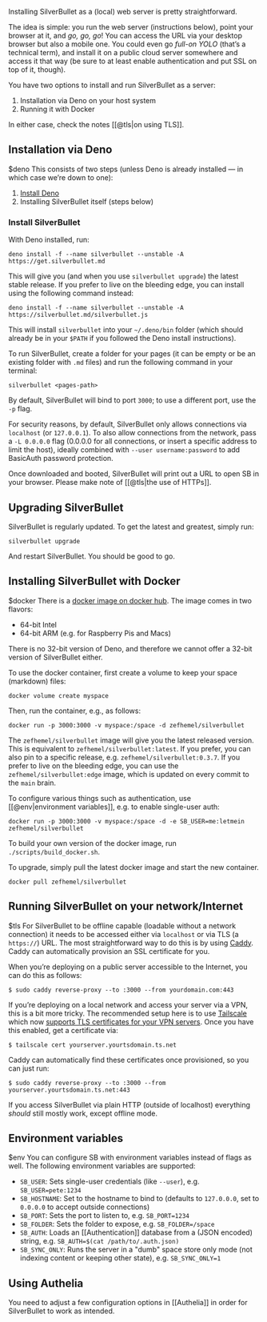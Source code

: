 Installing SilverBullet as a (local) web server is pretty straightforward.

The idea is simple: you run the web server (instructions below), point your browser at it, and _go, go, go_! You can access the URL via your desktop browser but also a mobile one. You could even go _full-on YOLO_ (that’s a technical term), and install it on a public cloud server somewhere and access it that way (be sure to at least enable authentication and put SSL on top of it, though).

You have two options to install and run SilverBullet as a server:

1. Installation via Deno on your host system
2. Running it with Docker

In either case, check the notes [[@tls|on using TLS]].

## Installation via Deno
$deno
This consists of two steps (unless Deno is already installed — in which case we’re down to one):

1. [Install Deno](https://deno.land/manual/getting_started/installation)
2. Installing SilverBullet itself (steps below)

### Install SilverBullet
With Deno installed, run:

```shell
deno install -f --name silverbullet --unstable -A https://get.silverbullet.md
```

This will give you (and when you use `silverbullet upgrade`) the latest stable release. If you prefer to live on the bleeding edge, you can install using the following command instead:

```shell
deno install -f --name silverbullet --unstable -A https://silverbullet.md/silverbullet.js
```

This will install `silverbullet` into your `~/.deno/bin` folder (which should already be in your `$PATH` if you followed the Deno install instructions).

To run SilverBullet, create a folder for your pages (it can be empty or be an existing folder with `.md` files) and run the following command in your terminal:

```shell
silverbullet <pages-path>
```

By default, SilverBullet will bind to port `3000`; to use a different port, use the `-p` flag.

For security reasons, by default, SilverBullet only allows connections via `localhost` (or `127.0.0.1`). To also allow connections from the network, pass a `-L 0.0.0.0` flag (0.0.0.0 for all connections, or insert a specific address to limit the host), ideally combined with `--user username:password` to add BasicAuth password protection.

Once downloaded and booted, SilverBullet will print out a URL to open SB in your browser. Please make note of [[@tls|the use of HTTPs]].

## Upgrading SilverBullet
SilverBullet is regularly updated. To get the latest and greatest, simply run:

```shell
silverbullet upgrade
```

And restart SilverBullet. You should be good to go.

## Installing SilverBullet with Docker
$docker
There is a [docker image on docker hub](https://hub.docker.com/r/zefhemel/silverbullet). The image comes in two flavors:

* 64-bit Intel
* 64-bit ARM (e.g. for Raspberry Pis and Macs)

There is no 32-bit version of Deno, and therefore we cannot offer a 32-bit version of SilverBullet either.

To use the docker container, first create a volume to keep your space (markdown) files:

```shell
docker volume create myspace
```

Then, run the container, e.g., as follows:

```shell
docker run -p 3000:3000 -v myspace:/space -d zefhemel/silverbullet
```

The `zefhemel/silverbullet` image will give you the latest released version. This is equivalent to `zefhemel/silverbullet:latest`. If you prefer, you can also pin to a specific release, e.g. `zefhemel/silverbullet:0.3.7`. If you prefer to live on the bleeding edge, you can use the `zefhemel/silverbullet:edge` image, which is updated on every commit to the `main` brain.

To configure various things such as authentication, use [[@env|environment variables]], e.g. to enable single-user auth:

```shell
docker run -p 3000:3000 -v myspace:/space -d -e SB_USER=me:letmein zefhemel/silverbullet
```

To build your own version of the docker image, run `./scripts/build_docker.sh`.

To upgrade, simply pull the latest docker image and start the new container.

```shell
docker pull zefhemel/silverbullet
```

## Running SilverBullet on your network/Internet
$tls
For SilverBullet to be offline capable (loadable without a network connection) it needs to be accessed either via `localhost` or via TLS (a `https://`) URL. The most straightforward way to do this is by using [Caddy](https://caddyserver.com/). Caddy can automatically provision an SSL certificate for you.

When you’re deploying on a public server accessible to the Internet, you can do this as follows:

```shell
$ sudo caddy reverse-proxy --to :3000 --from yourdomain.com:443
```

If you’re deploying on a local network and access your server via a VPN, this is a bit more tricky. The recommended setup here is to use [Tailscale](https://tailscale.com/) which now [supports TLS certificates for your VPN servers](https://tailscale.com/kb/1153/enabling-https/). Once you have this enabled, get a certificate via:

```shell
$ tailscale cert yourserver.yourtsdomain.ts.net
```

Caddy can automatically find these certificates once provisioned, so you can just run:

```shell
$ sudo caddy reverse-proxy --to :3000 --from yourserver.yourtsdomain.ts.net:443
```

If you access SilverBullet via plain HTTP (outside of localhost) everything _should_ still mostly work, except offline mode.

## Environment variables
$env
You can configure SB with environment variables instead of flags as well. The following environment variables are supported:

* `SB_USER`: Sets single-user credentials (like `--user`), e.g. `SB_USER=pete:1234`
* `SB_HOSTNAME`: Set to the hostname to bind to (defaults to `127.0.0.0`, set to `0.0.0.0` to accept outside connections)
* `SB_PORT`: Sets the port to listen to, e.g. `SB_PORT=1234`
* `SB_FOLDER`: Sets the folder to expose, e.g. `SB_FOLDER=/space`
* `SB_AUTH`: Loads an [[Authentication]] database from a (JSON encoded) string, e.g. `SB_AUTH=$(cat /path/to/.auth.json)`
* `SB_SYNC_ONLY`: Runs the server in a "dumb" space store only mode (not indexing content or keeping other state), e.g. `SB_SYNC_ONLY=1`

## Using Authelia
You need to adjust a few configuration options in [[Authelia]] in order for SilverBullet to work as intended.
